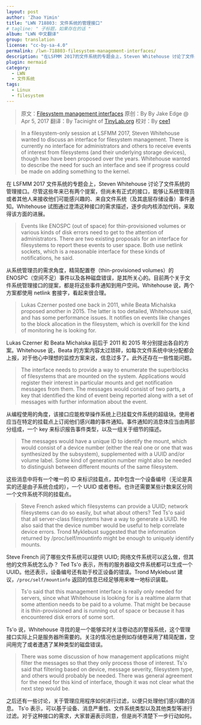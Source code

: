 ```yaml
---
layout: post
author: 'Zhao Yimin'
title: "LWN 718803: 文件系统的管理接口"
# tagline: " 子标题，如果存在的话 "
album: "LWN 中文翻译"
group: translation
license: "cc-by-sa-4.0"
permalink: /lwn-718803-filesystem-management-interfaces/
description: "在LSFMM 2017的文件系统的专题会上，Steven Whitehouse 讨论了文件系统管理接口"
plugin: mermaid
category:
  - LWN
  - 文件系统
tags:
  - Linux
  - filesystem
---
```


> 原文：[Filesystem management interfaces](https://lwn.net/Articles/718803/)
> 原创：By By Jake Edge @ Apr 5, 2017
> 翻译：By Tacinight of [TinyLab.org][1]
> 校对：By [cee1](https://github.com/cee1)

> In a filesystem-only session at LSFMM 2017, Steven Whitehouse wanted to discuss an interface for filesystem management. There is currently no interface for administrators and others to receive events of interest from filesystems (and their underlying storage devices), though two have been proposed over the years. Whitehouse wanted to describe the need for such an interface and see if progress could be made on adding something to the kernel.

在 LSFMM 2017 文件系统的专题会上，Steven Whitehouse 讨论了文件系统的管理接口。尽管这些年来已有两个提案，但尚未有正式的接口，能够让系统管理员或者其他人来接收他们可能感兴趣的、来自文件系统（及其底层存储设备）事件通知。Whitehouse 试图通过澄清这种接口的需求描述，逐步向内核添加代码，来取得该方面的进展。

> Events like ENOSPC (out of space) for thin-provisioned volumes or various kinds of disk errors need to get to the attention of administrators. There are two existing proposals for an interface for filesystems to report these events to user space. Both use netlink sockets, which is a reasonable interface for these kinds of notifications, he said.

从系统管理员的需求角度，精简配置卷（thin-provisioned volumes）的 ENOSPC（空间不足）事件以及各种磁盘错误，是其所关心的。目前两个关于文件系统管理接口的提案，都是将这些事件通知到用户空间。Whitehouse 说，两个方案都使用 netlink 套接字，看起来很合理。

> Lukas Czerner posted one back in 2011, while Beata Michalska proposed another in 2015. The latter is too detailed, Whitehouse said, and has some performance issues. It notifies on events like changes to the block allocation in the filesystem, which is overkill for the kind of monitoring he is looking for.

Lukas Czerner 和 Beata Michalska 前后于 2011 和 2015 年分别提出各自的方案。Whitehouse 说，Beata 的方案内容太过琐碎，如每次文件系统中块分配都会上报，对于他心中理想的监控方案来说，信息过多了。此外还存在一些性能问题。

> The interface needs to provide a way to enumerate the superblocks of filesystems that are mounted on the system. Applications would register their interest in particular mounts and get notification messages from them. The messages would consist of two parts, a key that identified the kind of event being reported along with a set of messages with further information about the event.

从编程使用的角度，该接口应能枚举操作系统上已挂载文件系统的超级块。使用者应当在特定的挂载点上订阅他们感兴趣的事件通知。事件通知的消息体应当由两部分组成，一个 key 来标识报告事件类型，以及一组关于细节的描述。

> The messages would have a unique ID to identify the mount, which would consist of a device number (either the real one or one that was synthesized by the subsystem), supplemented with a UUID and/or volume label. Some kind of generation number might also be needed to distinguish between different mounts of the same filesystem.

这些消息中将有一个唯一的 ID 来标识挂载点，其中包含一个设备编号（无论是真实的还是由子系统合成的），一个 UUID 或者卷标。也许还需要某些计数来区分同一个文件系统不同的挂载点。

> Steve French asked which filesystems can provide a UUID; network filesystems can do so easily, but what about others? Ted Ts'o said that all server-class filesystems have a way to generate a UUID. He also said that the device number would be useful to help correlate device errors. Trond Myklebust suggested that the information returned by /proc/self/mountinfo might be enough to uniquely identify mounts.

Steve French 问了哪些文件系统可以提供 UUID; 网络文件系统可以这么做，但其他的文件系统怎么办？ Ted Ts'o 表示，所有的服务器级文件系统都可以生成一个 UUID。他还表示，设备编号还有助于校正设备的错误。Trond Myklebust 建议，`/proc/self/mountinfo` 返回的信息已经足够用来唯一地标识装载。

> Ts'o said that this management interface is really only needed for servers, since what Whitehouse is looking for is a realtime alarm that some attention needs to be paid to a volume. That might be because it is thin-provisioned and is running out of space or because it has encountered disk errors of some sort.

Ts'o 说，Whitehouse 寻找的是一个能够实时关注卷动态的警报系统，这个管理接口实际上只是服务器所需要的。关注的情况也是例如存储卷采用了精简配置，空间用完了或者遭遇了某种类型的磁盘错误。

> There was some discussion of how management applications might filter the messages so that they only process those of interest. Ts'o said that filtering based on device, message severity, filesystem type, and others would probably be needed. There was general agreement for the need for this kind of interface, though it was not clear what the next step would be.

之后还有一些讨论，关于管理应用程序如何进行过滤，以便只处理他们感兴趣的消息。 Ts'o 表示，可以基于设备、消息严重性、文件系统类型以及其他类型等进行过滤。对于这种接口的需求，大家普遍表示同意，但是尚不清楚下一步行动如何。

[1]: http://tinylab.org
